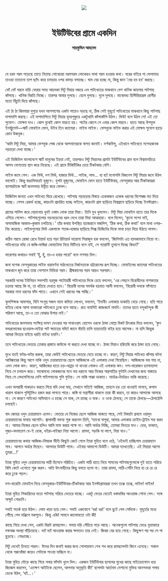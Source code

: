 <div align=center>
<img src=https://images.prothomalo.com/prothomalo-bangla%2F2023-04%2F428e4ae6-aee9-4eb4-84fa-583f2ab08473%2FStory_2_1.jpg?rect=0%2C55%2C1166%2C612&w=1200&ar=40%3A21&auto=format%2Ccompress&ogImage=true&mode=crop&overlay=&overlay_position=bottom&overlay_width_pct=1 />
<br><br>
<h1>ইউটিউবের গ্রামে একদিন</h1>
<h4>সারফুদ্দিন আহমেদ</h4>
<br><br>
</div>

যে চরম গরম পড়েছে তাতে নিতান্ত গোবেচারা নরমসরম লোকেরও মাথা গরম হওয়ার কথা। ঘরের বাইরে পা ফেলামাত্র তাওয়া তাতানো তাপ ছ্যাঁৎ করে চামড়ার ওপর কামড় বসাচ্ছে। ঘাম বের হচ্ছে না, কিন্তু জান ‘বের হব হব’ করছে।

ভোঁ ভোঁ গরমে বাড়ি ফেরার সময় আচমকা লিটু মিয়ার নজরে এল পাটখেতের মাঝখানে বেশ খানিক জায়গার পাটগাছ কাঁপছে। খানিক বিরতি নিচ্ছে। তারপর আবার দুলছে। হেলে দুলছে। দুলে দুলছে। মাঝেমধ্য হিস্টিরিয়াগ্রস্ত রোগীর মতো খিঁচুনি দিয়ে কাঁপছে।

এই ঠা ঠা ঝিমমারা দুপুরে যখন আশপাশের একটা পাতাও নড়ছে না, ঠিক সেই মুহূর্তে পাটখেতের মাঝখানে কিছু পাটগাছ দাপাদাপি করছে। এই দাপাদাপিতে লিটু মিয়ার হৃদয়পুকুরে একটুখানি কাঁপাকাঁপি উঠল। ভিউ! বলে উঠল সে! এই তো সুযোগ। মোক্ষম দাও। ঝোপ বুঝেই কোপ মারতে হয়। পাটের ঝোপে সে এবার কোপ মারবে। হাতে আছে উপযুক্ত ইনস্ট্রুমেন্ট—স্মার্ট মোবাইল ফোন, উইথ তিন ক্যামেরা। লাইভ লাইভ। ফেসবুকে লাইভ করার এই মোক্ষম সুযোগ ছাড়ে কোন উজবুক।

‘আমি লিটু মিয়া, আমার ফেসবুক পেজ থেকে আপনাদেরকে স্বাগত জানাই। দর্শকবিন্দু, এইখানে পাটখেতে সন্দেহজনক নড়াচড়া দেখা যাচ্ছে।’

এই ডিজিটাল বাংলাদেশে স্মার্ট মানুষের ইয়ত্তা নেই, তারপরও লিটু মিয়াদের গ্রামটা ইউটিউবের গ্রাম বলে বিশ্বমানচিত্রে আপন যোগ্যতায় স্থান করে নিয়েছে। এই গ্রামে টিকিটিকির চেয়ে টিকটকার বেশি।

লাইভ জমে গেল। এক ভিউ, দশ ভিউ, হাজার ভিউ... লাইক, লাভ... হা হা! মনোপলি বিজনেস লিটু মিয়ার জমে উঠল ভালোই। কিন্তু বাঙালিমাত্রই হুজুগে। যুগটা হুজুগের, মোবাইল ফোন হাতে ইউটিউবার, ফেসবুকার আর টিকটকাররা ব্যাপারটাকে স্মার্ট জনসভায় উন্নীত করে ফেলল।

ডিজিটাল জনতা এখন পাটখেত ঘিরে রেখেছে। পাটগাছ নড়াচড়ার বিষয়ে একেকজন একেক ধরনের বিশেষজ্ঞ মত দিয়ে যাচ্ছে। সেসব রেকর্ড হচ্ছে, কারওটা প্রচারিত হচ্ছে লাইভে, কারওটা গ্রাম ছাড়িয়ে বিশ্বগ্রামে ছড়িয়ে দিচ্ছে ইনস্টাগ্রাম।

গ্রামের সালিস করে বেড়ানোয় খুবই ওস্তাদ লোক তারা মিয়া। তিনি মুখ খুললেন। লিটু মিয়া মোবাইল হাতে তার দিকে এগিয়ে গেলেন। পাটগাছগুলোর নড়নচড়নের ধরন দেখে তারা মিয়া আত্মহারা। বলে দিলেন, ‘কুনো সন্দো নাই, অসামাজিক আকাম–কুকাম চলতিছে।’ তাঁর কথায় উপস্থিত হাজেরানে মজলিশ, ‘ঠিক কথা, ঠিক কথা!’ বলে মাথা ওপর–নিচ করেছে। লাইভগুলোর ভিউ একলাফে শতক–হাজার ছাড়িয়ে সিক্স ডিজিটের দিকে মাথা চাড়া দিয়ে উঠতে লাগল।

কঠিন গরমে রোজা রেখে টায়ার্ড হয়ে পড়া রিটায়ার্ড দারোগা সিরাজুল হক বললেন, ‘জিনিসটা এত হালকাভাবে নিয়ো না। পাটখেতের মধ্যি যে জঙ্গি–ফঙ্গিরা বোমাটোমা নিয়ে মিটিংয়ে বসে নাই, সে গ্যারান্টি তুমাগে দিচ্ছে কিডা?’

দারোগার কথায়ও সবাই ‘হুঁ, হুঁ, তা–ও হবার পারে!’ বলে গণসায় দিল।

জনা দশেক ফেসবুকারের লাইভ ধারাবর্ণনা মাঠখেতের নির্জনতাকে হট্টরোলের রূপ দিচ্ছে। মোবাইলের ক্যামেরা পাটখেতের মাঝখানে জুম করে তারা সোশ্যাল মিডিয়া গরম। গ্রীষ্মকালের গরম আরও সরগরম।

সরকারি দলের ইউনিয়ন সভাপতি হরমুজ পাটোয়ারী পাটখেতের দিকে চেয়ে বললেন, ‘এর পেছনে বিরোধীদের নাশকতার চক্রান্ত আছে কি না, তা খতিয়ে দেখতে হবে।’ বিরোধী দলের সমর্থক হয়বাত আলী বললেন, ‘বিরোধী দলকে ফাঁসাতে সরকার নানা ধরনের ফাঁদ পাতে। এখানে সেই ধরনের গন্ধ পাচ্ছি।’

স্কুলশিক্ষক আফসার, যিনি সংগুপ্ত সজল নামে কবিতা লেখেন, বললেন, ‘ইদানীং এলাকায় ডাকাতি বেড়ে গেছে। হতি পারে বাইরে থেকে আসা ডাকাতরা পাটখেতে ঢুকে বসে আছে। রাত নামলিই কাজকর্মে নামবি। তাদের হাতে বন্দুকটন্দুক কী পরিমাণ আছে, তা-ও তো বোঝার উপায় নাই।’

পাটখেতের জনসভায় সংক্ষিপ্ত ভাষণ দেওয়ার পর সাখাওয়াৎ হোসেন ওরফে ঠান্ডা মোল্লা বিকট চিৎকার দিয়ে বললেন, ‘কুন ভদ্দরলোকের ছাওয়াল–মাইয়া পাট ক্ষ্যাতের মদ্যি! জানে বাঁচতি চালি তাড়াতাড়ি বাইর হয়ে আসেক। না হলি কিন্তুক আমরা ভিতরে যাইয়ে ধরতি বাইধ্য হবানি।’

তবে পাটখেতের ভেতরে ঢোকার প্রস্তাবে কাউকে গা করতে দেখা যাচ্ছে না। ঠান্ডা মিয়াও হম্বিতম্বি করে ঠান্ডা হয়ে গেছে।

মুখে যতই ফটর–ফটর করুক, তারা কেউই পাটখেতের ভেতরে যেতে চাচ্ছে না। কারণ, লিটু মিয়ার পাটখেত কাঁপার ঘটনা আবিষ্কারের কিছু আগে নাকি ওদুদ চেয়ারম্যানের ছেলে আজিজকে এই এলাকায় দেখা গিয়েছিল। আজিজকে ভয় পায় না, এমন লোক কম। কারণ, আজিজের হাতে চড়–থাপ্পড় না খাওয়া লোকও এই এলাকায় কম। দশ–বারোজন চ্যালাব্যালা নিয়ে সে চলাচল করে। মাঝেমধ্যে লোকজনের মনে ভয় ধরানো আর নিজের অস্ত্রপাতির ফুটানি দেখানোর জন্য বাজারে গিয়ে সে লেদমেশিনের দেশি পাইপগানের গুলি ফুটায়। সে নাকি পাক্কা ডাকাত। মার্ডার–টার্ডারও নাকি করেছে।

এখন অপরাধী পাকড়াও করতে গিয়ে যদি দেখা যায়, সেখানে সত্যিই আজিজ, তাহলে চড় তো খাওয়াই লাগবে, কপাল খারাপ থাকলে গুলিটুলিও হজম করা লাগতে পারে। জঙ্গি বা সন্ত্রাসীরা থাকলে তারা কী করবে, তা কারও আন্দাজে আসছে না। সে কারণে পাটখেত অভিযানে এ চাচ্ছে সে যাক, সে চাচ্ছে ও যাক। ও ওকে ঠেলছে; সে তাকে ঠেলছে—ঠেলাঠেলি চলছেই।

বাদ জোহর ওদুদ চেয়ারম্যান এলেন। ভেতরে যে নিজের ছেলে আজিজ থাকতে পারে, সেই বিষয়টা প্রথমে ওয়াদুদ চেয়ারম্যানের মাথায় আসেনি। জ্বালাময়ী বক্তব্য শুরু করলেন তিনি, ‘দ্যাখো বাপুরা, আমার এলাকায় ক্রাইম-ট্রাইম সহ্য করব না। আমার নিজের ছেলে হলিও আমি মাফ করার পক্ষে না। আমি অর্ডার দিচ্ছি, তোমরা ভিতরে যাও। চোর, ডাকাত, লুচ্চা–বদমায়েশ যে-ই হোক, ধইরা–বাইন্ধ্যা নিয়া আসো। রামদা, সড়কি যা লাগে, নিয়া যাও।’

চেয়ারম্যানের কথায় আজিজ–বিষয়ক ভীতি কিছুটা কেটে গেলে ট্যারা মুহিত বলে ওঠে, ‘এইডাই চাচ্ছিলাম চেয়ারম্যান সাব। আপনে অর্ডার দিছেন। আপনার ডিউটি শ্যাষ। এইবার আমাগো ডিউটি। আমরা দ্যাখতেছি। এই মিয়ারা আসো তুমরা...!’

ট্যারা মুহিত ওদুদ চেয়ারম্যানের লাঠি হিসেবে পরিচিত। একটা লাঠি হাতে নিয়ে সামনের পাটগাছগুলোকে দুই হাতে সরিয়ে বিলি কেটে এগোতে শুরু করল। অতি উৎসাহীদের কিছু বলতে হলো না। তারা রামদা, লাঠি-সোঁটা নিয়ে হা রে রে রে করে ঢুকে পড়ল।

দশ–বারোটা মোবাইল নিয়ে ফেসবুকার–ইউটিউবার–টিকটকার আর ইনস্টাগ্রামাররা তখন তক্কে তক্কে, লাইভ! লাইভ!

ট্যারা মুহিত শিকারিদের মতো পাটগাছ সরিয়ে ভেতরে যাচ্ছে। একটু ভেতর যেতেই ধস্তাধস্তির আওয়াজ শোনা গেল। সঙ্গে অস্ফুট গোঙানি।

সবাই সতর্ক হয়ে উঠল। লোম খাড়া হয়ে গেল। সবাই একযোগে ‘ধর! ধর!’ বলে ছুটে গেল সেদিকে। মুহূর্তের মধ্যে পৌঁছে গেল মঞ্জিলে মকসুদে। কিন্তু একি! সামনে কালোমতো ওটা কী!

কাছে গিয়ে দেখা গেল, একটা বিরাট রামছাগল। গলায় দড়ি পেঁচিয়ে পড়ে আছে। অনেকগুলো পাটগাছ ভেঙে বৃত্তাকারে দক্ষযজ্ঞ অবস্থা দাঁড়িয়েছে। ভ্যাঁ ভ্যাঁ আওয়াজ করার ক্ষমতাও তার নেই। জিহ্বা বের হয়ে গেছে। কিছুক্ষণ পর পর সে পা ছুড়ছে। গোঙাচ্ছে।

লিটু দেখেই চিনতে পারল। ঈদের দিন জবাই করার জন্য সোলায়মান শেখ শখ করে রামছাগলটা কিনে এনেছে। সকাল থেকে গরুখোঁজা করেও সেটাকে পাওয়া যাচ্ছিল না।

ট্যারা মুহিত দৌড়ে কাছে গিয়ে গলার ফাঁসটা খুলে দিল। একজন ইউটিউবার ছাগলের মুখের কাছে মাইক্রোফোন ধরে জিজ্ঞেস করলেন, ‘এতক্ষণ আইটকে ছেলেন, আপনার অনুভূতি কী!’ ছাগলটা আর্তনাদ মেশানো মুক্তির আনন্দভরা গলায় ডেকে উঠল, ‘ব্যাঁ...।’
